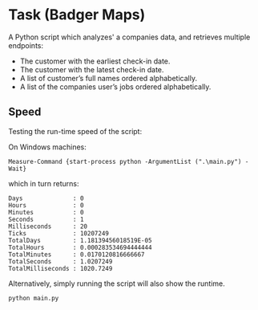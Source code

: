 # Task (Badger Maps)

A Python script which analyzes' a companies data, and retrieves multiple endpoints:

- The customer with the earliest check-in date.
- The customer with the latest check-in date.
- A list of customer’s full names ordered alphabetically.
- A list of the companies user’s jobs ordered alphabetically.

## Speed

Testing the run-time speed of the script:

On Windows machines:
```
Measure-Command {start-process python -ArgumentList (".\main.py") -Wait}
```

which in turn returns:
```
Days              : 0
Hours             : 0
Minutes           : 0
Seconds           : 1
Milliseconds      : 20
Ticks             : 10207249
TotalDays         : 1.18139456018519E-05
TotalHours        : 0.000283534694444444
TotalMinutes      : 0.0170120816666667
TotalSeconds      : 1.0207249
TotalMilliseconds : 1020.7249
```

Alternatively, simply running the script will also show the runtime.

```
python main.py
```